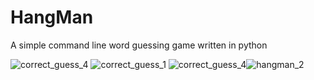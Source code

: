 # HangMan
A simple command line word guessing game written in python


![correct_guess_4](https://github.com/user-attachments/assets/a605929e-3d12-46d4-8c36-4743b4a0a4e9) ![correct_guess_1](https://github.com/user-attachments/assets/34c13b8b-4925-4021-b715-894f3d0b993a) 
![correct_guess_4](https://github.com/user-attachments/assets/a9d9a87f-eefc-46f7-814b-39b085ef81a1)![hangman_2](https://github.com/user-attachments/assets/9f5d586d-7182-4819-b9fd-cbd2657c512e)
